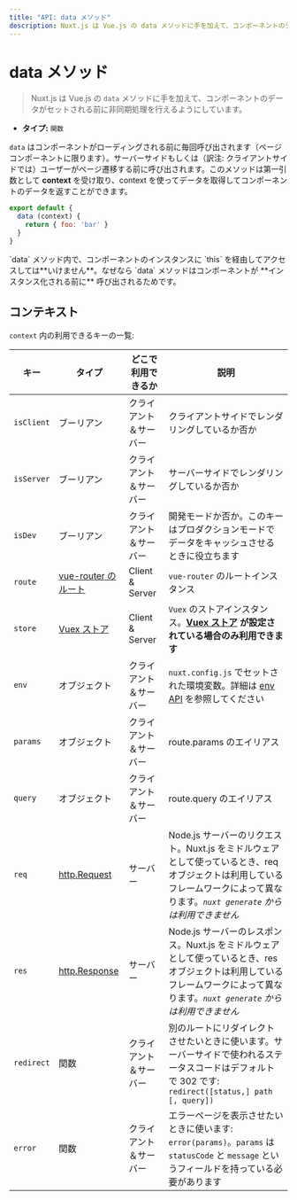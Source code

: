 ```yaml
---
title: "API: data メソッド"
description: Nuxt.js は Vue.js の data メソッドに手を加えて、コンポーネントのデータがセットされる前に非同期処理を行えるようにしています。
---
```


<!-- title: "API: The data Method" -->
<!-- description: Nuxt.js supercharges the data method from vue.js to let you handle async operation before setting the component data. -->

<!-- # The data Method -->

# data メソッド

<!-- \> Nuxt.js *supercharges* the `data` method from vue.js to let you handle async operation before setting the component data. -->

> Nuxt.js は Vue.js の `data` メソッドに手を加えて、コンポーネントのデータがセットされる前に非同期処理を行えるようにしています。

<!-- - **Type:** `Function` -->

- **タイプ:** `関数`

<!-- `data` is called every time before loading the component (**only for pages components**). It can be called from the server-side or before navigating to the corresponding route. This method receives the **context** as the first argument, you can use it to fetch some data and return the component data. -->

`data` はコンポーネントがローディングされる前に毎回呼び出されます（ページコンポーネントに限ります）。サーバーサイドもしくは（訳注: クライアントサイドでは）ユーザーがページ遷移する前に呼び出されます。このメソッドは第一引数として **context** を受け取り、context を使ってデータを取得してコンポーネントのデータを返すことができます。

```js
export default {
  data (context) {
    return { foo: 'bar' }
  }
}
```

<!-- <div class="Alert Alert--orange">You do **NOT** have access of the component instance through `this` inside `data` because it is called **before initiating** the component.</div> -->

<div class="Alert Alert--orange">`data` メソッド内で、コンポーネントのインスタンスに `this` を経由してアクセスしては**いけません**。なぜなら `data` メソッドはコンポーネントが **インスタンス化される前に** 呼び出されるためです。</div>

<!-- ## Context -->

## コンテキスト

<!-- List of all the available keys in `context`: -->

`context` 内の利用できるキーの一覧:

<!-- | Key | Type | Available | Description | -->
<!-- |-----|------|--------------|-------------| -->
<!-- | `isClient` | Boolean | Client & Server | Boolean to let you know if you're actually renderer from the client-side | -->
<!-- | `isServer` | Boolean | Client & Server | Boolean to let you know if you're actually renderer from the server-side | -->
<!-- | `isDev` | Boolean | Client & Server | Boolean to let you know if you're in dev mode, can be useful for caching some data in production | -->
<!-- | `route` | [vue-router route](https://router.vuejs.org/en/api/route-object.html) | Client & Server | `vue-router` route instance. | -->
<!-- | `store` | [vuex store](http://vuex.vuejs.org/en/api.html#vuexstore-instance-properties) | Client & Server | `Vuex.Store` instance. **Available only if the [vuex store](/guide/vuex-store) is set.** | -->
<!-- | `env` | Object | Client & Server | Environment variables set in `nuxt.config.js`, see [env api](/api/configuration-env)  | -->
<!-- | `params` | Object | Client & Server | Alias of route.params | -->
<!-- | `query` | Object | Client & Server | Alias of route.query | -->
<!-- | `req` | [http.Request](https://nodejs.org/api/http.html#http_class_http_incomingmessage) | Server | Request from the node.js server. If nuxt is used as a middleware, the req object might be different depending of the framework you're using. *Not available via `nuxt generate`*. | -->
<!-- | `res` | [http.Response](https://nodejs.org/api/http.html#http_class_http_serverresponse) | Server | Response from the node.js server. If nuxt is used as a middleware, the res object might be different depending of the framework you're using. *Not available via `nuxt generate`*. | -->
<!-- | `redirect` | Function | Client & Server | Use this method to redirect the user to another route, the status code is used on the server-side, default to 302. `redirect([status,] path [, query])` | -->
<!-- | `error` | Function | Client & Server | Use this method to show the error page: `error(params)`. The `params` should have the fields `statusCode` and `message`. | -->

| キー | タイプ | どこで利用できるか | 説明 |
|-----|------|--------------|-------------|
| `isClient` | ブーリアン | クライアント＆サーバー | クライアントサイドでレンダリングしているか否か |
| `isServer` | ブーリアン | クライアント＆サーバー | サーバーサイドでレンダリングしているか否か |
| `isDev` | ブーリアン | クライアント＆サーバー | 開発モードか否か。このキーはプロダクションモードでデータをキャッシュさせるときに役立ちます |
| `route` | [vue-router のルート](https://router.vuejs.org/en/api/route-object.html) | Client & Server | `vue-router` のルートインスタンス |
| `store` | [Vuex ストア](http://vuex.vuejs.org/en/api.html#vuexstore-instance-properties) | Client & Server | `Vuex` のストアインスタンス。**[Vuex ストア](/guide/vuex-store) が設定されている場合のみ利用できます** |
| `env` | オブジェクト | クライアント＆サーバー | `nuxt.config.js` でセットされた環境変数。詳細は [env API](/api/configuration-env) を参照してください |
| `params` | オブジェクト | クライアント＆サーバー | route.params のエイリアス |
| `query` | オブジェクト | クライアント＆サーバー | route.query のエイリアス |
| `req` | [http.Request](https://nodejs.org/api/http.html#http_class_http_incomingmessage) | サーバー | Node.js サーバーのリクエスト。Nuxt.js をミドルウェアとして使っているとき、req オブジェクトは利用しているフレームワークによって異なります。*`nuxt generate` からは利用できません* |
| `res` | [http.Response](https://nodejs.org/api/http.html#http_class_http_serverresponse) | サーバー | Node.js サーバーのレスポンス。Nuxt.js をミドルウェアとして使っているとき、res オブジェクトは利用しているフレームワークによって異なります。*`nuxt generate` からは利用できません* |
| `redirect` | 関数 | クライアント＆サーバー | 別のルートにリダイレクトさせたいときに使います。サーバーサイドで使われるステータスコードはデフォルトで 302 です: `redirect([status,] path [, query])` |
| `error` | 関数 | クライアント＆サーバー | エラーページを表示させたいときに使います: `error(params)`。`params` は `statusCode` と `message` というフィールドを持っている必要があります |

